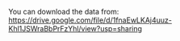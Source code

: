 You can download the data from:
https://drive.google.com/file/d/1fnaEwLKAj4uuz-Khl1JSWraBbPrFzYhl/view?usp=sharing